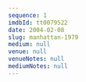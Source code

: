 ```yaml
---
sequence: 1
imdbId: tt0079522
date: 2004-02-08
slug: manhattan-1979
medium: null
venue: null
venueNotes: null
mediumNotes: null
---
```


